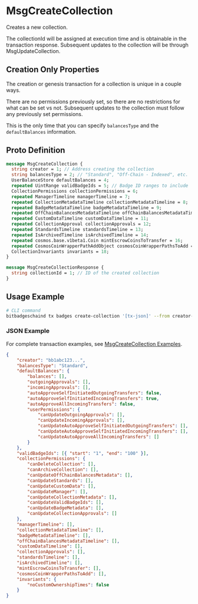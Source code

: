 # MsgCreateCollection

Creates a new collection.

The collectionId will be assigned at execution time and is obtainable in the transaction response. Subsequent updates to the collection will be through MsgUpdateCollection.

## Creation Only Properties

The creation or genesis transaction for a collection is unique in a couple ways.

There are no permissions previously set, so there are no restrictions for what can be set vs not. Subsequent updates to the collection must follow any previously set permissions.

This is the only time that you can specify `balancesType` and the `defaultBalances` information.

## Proto Definition

```protobuf
message MsgCreateCollection {
  string creator = 1; // Address creating the collection
  string balancesType = 2; // "Standard", "Off-Chain - Indexed", etc.
  UserBalanceStore defaultBalances = 4;
  repeated UintRange validBadgeIds = 5; // Badge ID ranges to include
  CollectionPermissions collectionPermissions = 6;
  repeated ManagerTimeline managerTimeline = 7;
  repeated CollectionMetadataTimeline collectionMetadataTimeline = 8;
  repeated BadgeMetadataTimeline badgeMetadataTimeline = 9;
  repeated OffChainBalancesMetadataTimeline offChainBalancesMetadataTimeline = 10;
  repeated CustomDataTimeline customDataTimeline = 11;
  repeated CollectionApproval collectionApprovals = 12;
  repeated StandardsTimeline standardsTimeline = 13;
  repeated IsArchivedTimeline isArchivedTimeline = 14;
  repeated cosmos.base.v1beta1.Coin mintEscrowCoinsToTransfer = 16;
  repeated CosmosCoinWrapperPathAddObject cosmosCoinWrapperPathsToAdd = 17;
  CollectionInvariants invariants = 18;
}

message MsgCreateCollectionResponse {
  string collectionId = 1; // ID of the created collection
}
```

## Usage Example

```bash
# CLI command
bitbadgeschaind tx badges create-collection '[tx-json]' --from creator-key
```

### JSON Example

For complete transaction examples, see [MsgCreateCollection Examples](../examples/txs/msgcreatecollection/).

```json
{
    "creator": "bb1abc123...",
    "balancesType": "Standard",
    "defaultBalances": {
        "balances": [],
        "outgoingApprovals": [],
        "incomingApprovals": [],
        "autoApproveSelfInitiatedOutgoingTransfers": false,
        "autoApproveSelfInitiatedIncomingTransfers": true,
        "autoApproveAllIncomingTransfers": false,
        "userPermissions": {
            "canUpdateOutgoingApprovals": [],
            "canUpdateIncomingApprovals": [],
            "canUpdateAutoApproveSelfInitiatedOutgoingTransfers": [],
            "canUpdateAutoApproveSelfInitiatedIncomingTransfers": [],
            "canUpdateAutoApproveAllIncomingTransfers": []
        }
    },
    "validBadgeIds": [{ "start": "1", "end": "100" }],
    "collectionPermissions": {
        "canDeleteCollection": [],
        "canArchiveCollection": [],
        "canUpdateOffChainBalancesMetadata": [],
        "canUpdateStandards": [],
        "canUpdateCustomData": [],
        "canUpdateManager": [],
        "canUpdateCollectionMetadata": [],
        "canUpdateValidBadgeIds": [],
        "canUpdateBadgeMetadata": [],
        "canUpdateCollectionApprovals": []
    },
    "managerTimeline": [],
    "collectionMetadataTimeline": [],
    "badgeMetadataTimeline": [],
    "offChainBalancesMetadataTimeline": [],
    "customDataTimeline": [],
    "collectionApprovals": [],
    "standardsTimeline": [],
    "isArchivedTimeline": [],
    "mintEscrowCoinsToTransfer": [],
    "cosmosCoinWrapperPathsToAdd": [],
    "invariants": {
        "noCustomOwnershipTimes": false
    }
}
```
